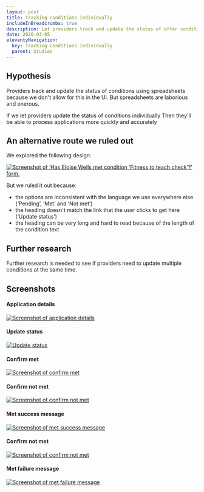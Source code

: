```yaml
---
layout: post
title: Tracking conditions individually
includeInBreadcrumbs: true
description: Let providers track and update the status of offer conditions individually.
date: 2020-03-05
eleventyNavigation:
  key: Tracking conditions individually
  parent: Studies
---
```


## Hypothesis

Providers track and update the status of conditions using spreadsheets because we don't allow for this in the UI. But spreadsheets are laborious and onerous.

If we let providers update the status of conditions individually
Then they'll be able to process applications more quickly and accurately

## An alternative route we ruled out

We explored the following design:

[![Screenshot of ‘Has Eloise Wells met condition ‘Fitness to teach check’?’ form.](/assets/images/update-status-alternative.png)](update-status-alternative.png)

But we ruled it out because:

- the options are inconsistent with the language we use everywhere else (‘Pending’, ‘Met’ and ‘Not met’)
- the heading doesn't match the link that the user clicks to get here (‘Update status’)
- the heading can be very long and hard to read because of the length of the condition text

## Further research

Further research is needed to see if providers need to update multiple conditions at the same time.

## Screenshots

#### Application details

[![Screenshot of application details](/assets/images/application-details.png)](application-details.png)

#### Update status

[![Update status](/assets/images/update-status.png)](update-status.png)

#### Confirm met

[![Screenshot of confirm met](/assets/images/confirm-met.png)](confirm-met.png)

#### Confirm not met

[![Screenshot of confirm not met](/assets/images/confirm-not-met.png)](confirm-not-met.png)

#### Met success message

[![Screenshot of met success message](/assets/images/met-success-message.png)](met-success-message.png)

#### Confirm not met

[![Screenshot of confirm not met](/assets/images/confirm-not-met.png)](confirm-not-met.png)

#### Met failure message

[![Screenshot of met failure message](/assets/images/not-met-success-message.png)](not-met-success-message.png)
